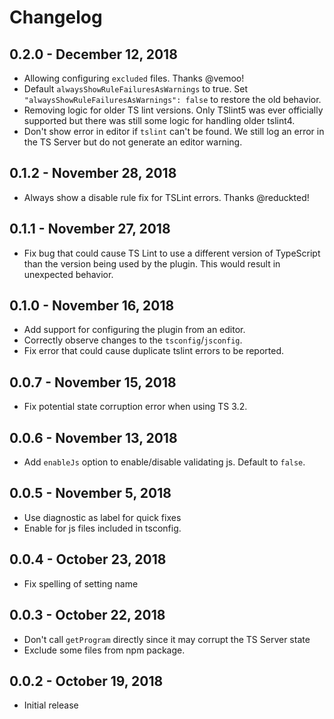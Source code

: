 # Changelog

## 0.2.0 - December 12, 2018
- Allowing configuring `excluded` files. Thanks @vemoo!
- Default `alwaysShowRuleFailuresAsWarnings` to true. Set `"alwaysShowRuleFailuresAsWarnings": false` to restore the old behavior.
- Removing logic for older TS lint versions. Only TSlint5 was ever officially supported but there was still some logic for handling older tslint4.
- Don't show error in editor if `tslint` can't be found. We still log an error in the TS Server but do not generate an editor warning.

## 0.1.2 - November 28, 2018
- Always show a disable rule fix for TSLint errors. Thanks @reduckted!

## 0.1.1 - November 27, 2018
- Fix bug that could cause TS Lint to use a different version of TypeScript than the version being used by the plugin. This would result in unexpected behavior.

## 0.1.0 - November 16, 2018
- Add support for configuring the plugin from an editor.
- Correctly observe changes to the `tsconfig`/`jsconfig`.
- Fix error that could cause duplicate tslint errors to be reported.

## 0.0.7 - November 15, 2018
- Fix potential state corruption error when using TS 3.2.

## 0.0.6 - November 13, 2018
- Add `enableJs` option to enable/disable validating js. Default to `false`.

## 0.0.5 - November 5, 2018
- Use diagnostic as label for quick fixes
- Enable for js files included in tsconfig.

## 0.0.4 - October 23, 2018
- Fix spelling of setting name

## 0.0.3 - October 22, 2018
- Don't call `getProgram` directly since it may corrupt the TS Server state
- Exclude some files from npm package.

## 0.0.2 - October 19, 2018

- Initial release
